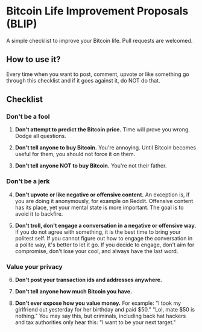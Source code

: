 # Bitcoin Life Improvement Proposals (BLIP)

A simple checklist to improve your Bitcoin life. Pull requests are welcomed.

## How to use it?

Every time when you want to post, comment, upvote or like something go through this checklist and if it goes against it, do NOT do that.

## Checklist

### Don't be a fool

1. **Don't attempt to predict the Bitcoin price.** Time will prove you wrong. Dodge all questions.

2. **Don't tell anyone to buy Bitcoin.** You're annoying. Until Bitcoin becomes useful for them, you should not force it on them.

3. **Don't tell anyone NOT to buy Bitcoin.** You're not their father.

### Don't be a jerk

4. **Don't upvote or like negative or offensive content.** An exception is, if you are doing it anonymously, for example on Reddit. Offensive content has its place, yet your mental state is more important. The goal is to avoid it to backfire.

5. **Don't troll, don't engage a conversation in a negative or offensive way.** If you do not agree with something, it is the best time to bring your politest self. If you cannot figure out how to engage the conversation in a polite way, it's better to let it go. If you decide to engage, don't aim for compromise, don't lose your cool, and always have the last word.

### Value your privacy

6. **Don't post your transaction ids and addresses anywhere.**

7. **Don't tell anyone how much Bitcoin you have.**

8. **Don't ever expose how you value money.** For example: "I took my girlfriend out yesterday for her birthday and paid $50." "Lol, mate $50 is nothing." You may say this, but criminals, including back hat hackers and tax authorities only hear this: "I want to be your next target."
